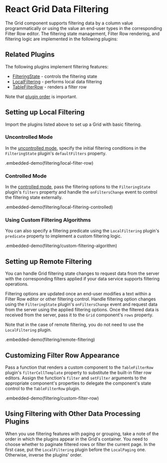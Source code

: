 # React Grid Data Filtering

The Grid component supports filtering data by a column value programmatically or using the value an end-user types in the corresponding Filter Row editor. The filtering state management, Filter Row rendering, and filtering logic are implemented in the following plugins:

## Related Plugins

The following plugins implement filtering features:
- [FilteringState](../reference/filtering-state.md) - controls the filtering state
- [LocalFiltering](../reference/local-filtering.md) - performs local data filtering
- [TableFilterRow](../reference/table-filter-row.md) - renders a filter row

Note that [plugin order](./plugin-overview.md#plugin-order) is important.

## Setting up Local Filtering

Import the plugins listed above to set up a Grid with basic filtering.

### Uncontrolled Mode

In the [uncontrolled mode](controlled-and-uncontrolled-modes.md), specify the initial filtering conditions in the `FilteringState` plugin's `defaultFilters` property.

.embedded-demo(filtering/local-filter-row)

### Controlled Mode

In the [controlled mode](controlled-and-uncontrolled-modes.md), pass the filtering options to the `FilteringState` plugin's `filters` property and handle the `onFiltersChange` event to control the filtering state externally.

.embedded-demo(filtering/local-filtering-controlled)

### Using Custom Filtering Algorithms

You can also specify a filtering predicate using the `LocalFiltering` plugin's `predicate` property to implement a custom filtering logic.

.embedded-demo(filtering/custom-filtering-algorithm)

## Setting up Remote Filtering

You can handle Grid filtering state changes to request data from the server with the corresponding filters applied if your data service supports filtering operations.

Filtering options are updated once an end-user modifies a text within a Filter Row editor or other filtering control. Handle filtering option changes using the `FilteringState` plugin's `onFiltersChange` event and request data from the server using the applied filtering options. Once the filtered data is received from the server, pass it to the `Grid` component's `rows` property.

Note that in the case of remote filtering, you do not need to use the `LocalFiltering` plugin.

.embedded-demo(filtering/remote-filtering)

## Customizing Filter Row Appearance

Pass a function that renders a custom component to the `TableFilterRow` plugin's `filterCellTemplate` property to substitute the built-in filter row editors. Assign the function's `filter` and `setFilter` arguments to the appropriate component's properties to delegate the component's state control to the `TableFilterRow` plugin.

.embedded-demo(filtering/custom-filter-row)

## Using Filtering with Other Data Processing Plugins

When you use filtering features with paging or grouping, take a note of the order in which the plugins appear in the Grid's container. You need to choose whether to paginate filtered rows or filter the current page. In the first case, put the `LocalFiltering` plugin before the `LocalPaging` one. Otherwise, inverse the plugins' order.
